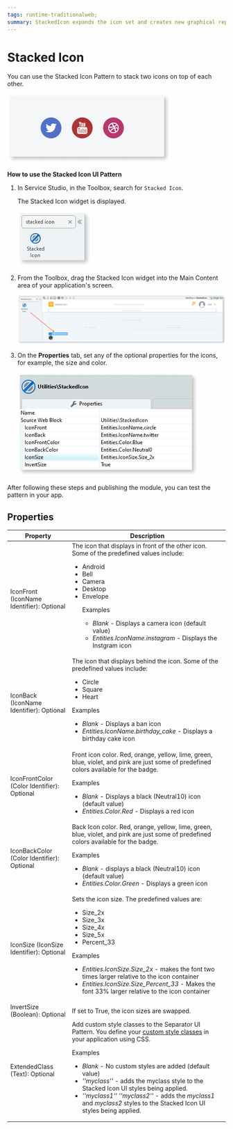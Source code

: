 ```yaml
---
tags: runtime-traditionalweb; 
summary: StackedIcon expands the icon set and creates new graphical representation of concepts.
---
```


# Stacked Icon

You can use the Stacked Icon Pattern to stack two icons on top of each other.  

![](<images/stackedicon-image-8.png>)

**How to use the Stacked Icon UI Pattern**

1. In Service Studio, in the Toolbox, search for `Stacked Icon`. 

    The Stacked Icon widget is displayed.

   ![](<images/stackedicon-image-9.png>)

1. From the Toolbox, drag the Stacked Icon widget into the Main Content area of your application's screen.

    ![](<images/stackedicon-image-10.png>)

1. On the **Properties** tab, set any of the optional properties for the icons, for example, the size and color. 

    ![](<images/stackedicon-image-7.png>)


After following these steps and publishing the module, you can test the pattern in your app.

## Properties

| **Property** |  **Description** |
|---|---|
| IconFront (IconName Identifier): Optional| The icon that displays in front of the other icon. Some of the predefined values include:<p><ul><li>Android</li><li>Bell</li><li>Camera</li><li>Desktop</li><li>Envelope</li><p>Examples <ul><li>_Blank_ - Displays a camera icon (default value)</li><li>_Entities.IconName.instagram_ - Displays the Instgram icon</li></ul></p>  |
| IconBack (IconName Identifier): Optional | The icon that displays behind the icon. Some of the predefined values include:<p><ul><li>Circle</li><li>Square</li><li>Heart</li></ul></p><p>Examples <ul><li>_Blank_ - Displays a ban icon</li><li>_Entities.IconName.birthday_cake_ - Displays a birthday cake icon</li></ul></p> |
| IconFrontColor (Color Identifier): Optional | Front icon color. Red, orange, yellow, lime, green, blue, violet, and pink are just some of predefined colors available for the badge. <p>Examples <ul><li>_Blank_ - Displays a black (Neutral10) icon (default value)</li><li>_Entities.Color.Red_ - Displays a red icon</li></ul></p>  | 
| IconBackColor (Color Identifier): Optional | Back Icon color. Red, orange, yellow, lime, green, blue, violet, and pink are just some of predefined colors available for the badge. <p>Examples <ul><li>_Blank_ - displays a black (Neutral10) icon (default value)</li><li>_Entities.Color.Green_ - Displays a green icon</li></ul></p> |
| IconSize (IconSize Identifier): Optional| Sets the icon size. The predefined values are:<p><ul><li>Size_2x</li><li>Size_3x</li><li>Size_4x</li><li>Size_5x</li><li>Percent_33</li></ul></p><p>Examples <ul><li>_Entities.IconSize.Size_2x_ - makes the font two times larger relative to the icon container</li><li>_Entities.IconSize.Size_Percent_33_ - Makes the font 33% larger relative to the icon container</li></ul></p>  |
| InvertSize (Boolean): Optional | If set to True, the icon sizes are swapped. |
| ExtendedClass (Text): Optional | Add custom style classes to the Separator UI Pattern. You define your [custom style classes](../../../../../develop/ui/look-feel/css.md) in your application using CSS. <p>Examples <ul><li>_Blank_ - No custom styles are added (default value)</li><li>_''myclass''_ - adds the myclass style to the Stacked Icon UI styles being applied.<li>_''myclass1'' ''myclass2''_ - adds the _myclass1_ and _myclass2_ styles to the Stacked Icon UI styles being applied. | 


<!---  Added to yml file

## See also
* OutSystems UI Live Style Guide: [Stacked Icon](https://outsystemsui.outsystems.com/WebStyleGuidePreview/StackedIcon.aspx)
